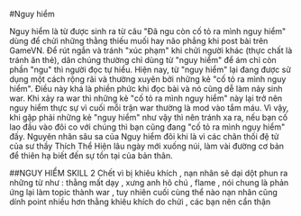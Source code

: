 #Nguy hiểm


Nguy hiểm là từ được sinh ra từ câu "Đã ngu còn cố tỏ ra mình nguy hiểm" dùng để chửi những thằng thiếu muối hay não phẳng khi post bài trên GameVN. Để rút ngắn và tránh "xúc phạm" khi chửi người khác (thực chất là tránh ăn thẻ), dân chúng thường chỉ dùng từ "nguy hiểm" để ám chỉ còn phần "ngu" thì người đọc tự hiểu. Hiện nay, từ "nguy hiểm" lại đang được sử dụng một cách rộng rãi và thường xuyên bởi những kẻ "cố tỏ ra mình nguy hiểm". Điều này khá là phiền phức khi đọc bài và nó cũng dễ làm nảy sinh war. Khi xảy ra war thì những kẻ "cố tỏ ra mình nguy hiểm" này lại trở nên nguy hiểm thực sự vì cuối mỗi trận war thường là mod vào tắm máu. Vì vậy, khi gặp phải những kẻ "nguy hiểm" như vậy thì nên tránh xa ra, nếu bạn cố lao đầu vào đôi co với chúng thì bạn cũng đang "cố tỏ ra mình nguy hiểm" đấy.
Nguyên nhân sâu sa của Nguy hiểm đôi khi là vì các chân thối đệ tử của sư thầy Thích Thể Hiện lâu ngày mới xuống núi, làm vài đường cơ bản để thiên hạ biết đến sự tồn tại của bản thân.

##NGUY HIỂM SKILL 2
Chết vì bị khiêu khích , nạn nhân sẽ dại dột phun ra những từ như : thằng mất dạy , xưng anh hô chú , flame , nói chung là phản ứng lại làm topic thành war , tuy nhiên cuối cùng thể nào nạn nhân cũng dính point nhiều hơn thằng khiêu khích do chửi , các bạn nên cẩn thận